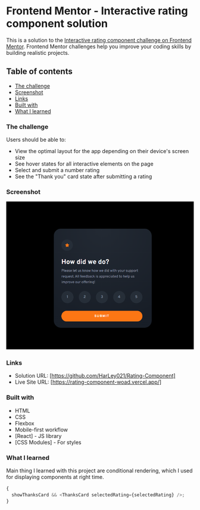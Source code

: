 # Frontend Mentor - Interactive rating component solution

This is a solution to the [Interactive rating component challenge on Frontend Mentor](https://www.frontendmentor.io/challenges/interactive-rating-component-koxpeBUmI). Frontend Mentor challenges help you improve your coding skills by building realistic projects.

## Table of contents

- [The challenge](#the-challenge)
- [Screenshot](#screenshot)
- [Links](#links)
- [Built with](#built-with)
- [What I learned](#what-i-learned)

### The challenge

Users should be able to:

- View the optimal layout for the app depending on their device's screen size
- See hover states for all interactive elements on the page
- Select and submit a number rating
- See the "Thank you" card state after submitting a rating

### Screenshot

![](./src/components/images/Screenshot_3.png)

### Links

- Solution URL: [https://github.com/HarLey021/Rating-Component]
- Live Site URL: [https://rating-component-woad.vercel.app/]

### Built with

- HTML
- CSS
- Flexbox
- Mobile-first workflow
- [React] - JS library
- [CSS Modules] - For styles

### What I learned

Main thing I learned with this project are conditional rendering, which I used for displaying components at right time.

```js
{
  showThanksCard && <ThanksCard selectedRating={selectedRating} />;
}
```
